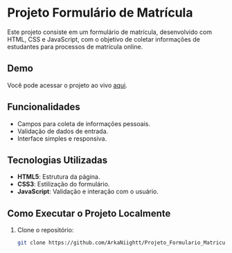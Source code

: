 # Projeto Formulário de Matrícula

Este projeto consiste em um formulário de matrícula, desenvolvido com HTML, CSS e JavaScript, com o objetivo de coletar informações de estudantes para processos de matrícula online.

## Demo
Você pode acessar o projeto ao vivo [aqui](https://arkaniightt.github.io/projeto_formulario_matricula/).

## Funcionalidades
- Campos para coleta de informações pessoais.
- Validação de dados de entrada.
- Interface simples e responsiva.

## Tecnologias Utilizadas
- **HTML5**: Estrutura da página.
- **CSS3**: Estilização do formulário.
- **JavaScript**: Validação e interação com o usuário.

## Como Executar o Projeto Localmente

1. Clone o repositório:
   ```bash
   git clone https://github.com/ArkaNiightt/Projeto_Formulario_Matricula.git
